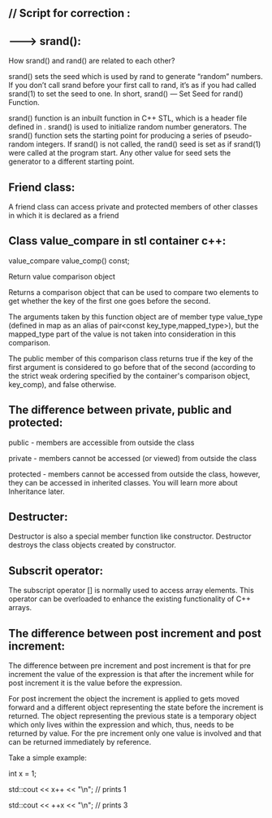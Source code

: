 // Script for correction :
--------------------------



---> srand():
-------------

How srand() and rand() are related to each other?

srand() sets the seed which is used by rand to generate “random” numbers. If you don’t call srand before your first call to rand, it’s as if you had called srand(1) to set the seed to one. 
In short, srand() — Set Seed for rand() Function. 

srand() function is an inbuilt function in C++ STL, which is a header file defined in <cstdlib>. 
srand() is used to initialize random number generators. The srand() function sets the starting point for producing a series of pseudo-random integers.
If srand() is not called, the rand() seed is set as if srand(1) were called at the program start.
Any other value for seed sets the generator to a different starting point. 

  
  
Friend class:
--------------

A friend class can access private and protected members of other classes in which it is declared as a friend

  
  
  
Class value_compare in stl container c++:
---------------------------------------
  
value_compare value_comp() const;
  
Return value comparison object
  
Returns a comparison object that can be used to compare two elements to get whether the key of the first one goes before the second.

The arguments taken by this function object are of member type value_type (defined in map as an alias of pair<const key_type,mapped_type>), but the mapped_type part of the value is not taken into consideration in this comparison.
  
  
  
  
The public member of this comparison class returns true if the key of the first argument is considered to go before that of the second (according to the strict weak ordering specified by the container's comparison object, key_comp), and false otherwise.
  
  
The difference between private, public and protected:
  ---------------------------------------------------
  
  
public - members are accessible from outside the class
  
private - members cannot be accessed (or viewed) from outside the class
  
protected - members cannot be accessed from outside the class, however, they can be accessed in inherited classes. You will learn more about Inheritance later.
  
  
  
Destructer:
----------
  
Destructor is also a special member function like constructor. Destructor destroys the class objects created by constructor.
  

  
  
Subscrit operator:
-----------------
  
The subscript operator [] is normally used to access array elements. This operator can be overloaded to enhance the existing functionality of C++ arrays.
  
  
  
The difference between post increment and post increment:
------------------------------------------------------
  
The difference between pre increment and post increment is that for pre increment the value of the expression is that after the increment while for post increment it is the value before the expression.

  For post increment the object the increment is applied to gets moved forward and a different object representing the state before the increment is returned. The object representing the previous state is a temporary object which only lives within the expression and which, thus, needs to be returned by value. For the pre increment only one value is involved and that can be returned immediately by reference.
  
Take a simple example:

int x = 1;

std::cout << x++ << "\n";  // prints 1
  
std::cout << ++x << "\n";  // prints 3
